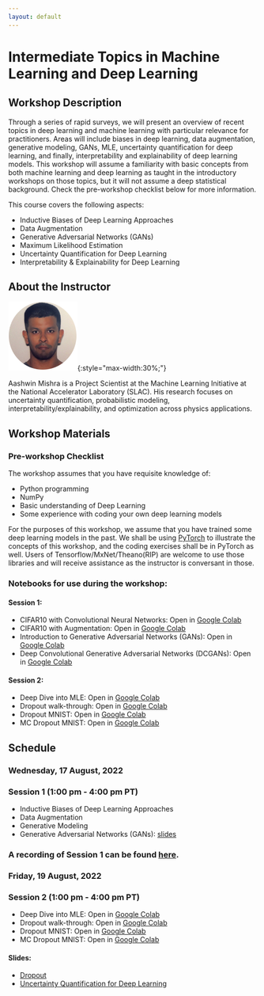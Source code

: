 ```yaml
---
layout: default
---
```


# Intermediate Topics in Machine Learning and Deep Learning
## Workshop Description
Through a series of rapid surveys, we will present an overview of recent topics in deep learning and machine learning with particular relevance for practitioners. Areas will include biases in deep learning, data augmentation, generative modeling, GANs, MLE, uncertainty quantification for deep learning, and finally, interpretability and explainability of deep learning models. This workshop will assume a familiarity with basic concepts from both machine learning and deep learning as taught in the introductory workshops on those topics, but it will not assume a deep statistical background. Check the pre-workshop checklist below for more information.

This course covers the following aspects:
  * Inductive Biases of Deep Learning Approaches
  * Data Augmentation
  * Generative Adversarial Networks (GANs)
  * Maximum Likelihood Estimation
  * Uncertainty Quantification for Deep Learning
  * Interpretability & Explainability for Deep Learning
  

## About the Instructor
  
![Aashwin Mishra](/assets/img/Aashwin_Mishra_pic.png){:style="max-width:30%;"}

Aashwin Mishra is a Project Scientist at the Machine Learning Initiative at the National Accelerator Laboratory (SLAC). His research focuses on uncertainty quantification, probabilistic modeling, interpretability/explainability, and optimization across physics applications.

## Workshop Materials

### Pre-workshop Checklist
The workshop assumes that you have requisite knowledge of: 
  * Python programming 
  * NumPy
  * Basic understanding of Deep Learning
  * Some experience with coding your own deep learning models

For the purposes of this workshop, we assume that you have trained some deep learning models in the past. We shall be using [PyTorch](https://pytorch.org/docs/stable/index.html) to illustrate the concepts of this workshop, and the coding exercises shall be in PyTorch as well. Users of Tensorflow/MxNet/Theano(RIP) are welcome to use those libraries and will receive assistance as the instructor is conversant in those.

### Notebooks for use during the workshop:
#### Session 1:
  - CIFAR10 with Convolutional Neural Networks: Open in [Google Colab](https://colab.research.google.com/drive/153nTZtmHENNTx-XLWw3kl41Shd-ZvXVJ?usp=sharing)
  - CIFAR10 with Augmentation: Open in [Google Colab](https://colab.research.google.com/drive/1Ug0STBPfwc0Q7YSBasliIJCC38y9pOVm?usp=sharing)
  - Introduction to Generative Adversarial Networks (GANs): Open in [Google Colab](https://colab.research.google.com/drive/1cGtOR7EkISxIGKmSGlEpB27QOhgruUsf?usp=sharing)
  - Deep Convolutional Generative Adversarial Networks (DCGANs): Open in [Google Colab](https://colab.research.google.com/drive/1kEAXtWU1sHapxILLRN0djEVG8KkE4cH2?usp=sharing)

#### Session 2:
  - Deep Dive into MLE: Open in [Google Colab](https://colab.research.google.com/drive/1tIMtPVh-7wFNi78NZZw1XicDq0sniPfZ?usp=sharing)
  - Dropout walk-through: Open in [Google Colab](https://colab.research.google.com/drive/1eS16GQvPih8KJCvVW6KIlA7mjNCKnWUZ?usp=sharing)
  - Dropout MNIST: Open in [Google Colab](https://colab.research.google.com/drive/1uOwPXoUY8YDZU41p-Pc3GuDu0k9hz5Rm?usp=sharing)
  - MC Dropout MNIST: Open in [Google Colab](https://colab.research.google.com/drive/1O92qsXZBcoKDtq0mAK8XBEzgsEAETVlY?usp=sharing)

## Schedule

### Wednesday, 17 August, 2022
### Session 1 (1:00 pm - 4:00 pm PT)
  - Inductive Biases of Deep Learning Approaches
  - Data Augmentation
  - Generative Modeling
  - Generative Adversarial Networks (GANs): [slides](assets/slides/GAN%20Training.pdf)

### A recording of Session 1 can be found [here](https://stanford.zoom.us/rec/share/TTmmd-hZZP7GoQfFS8uXI-IWlHfi1Uv3jIn3WUIv8EbRBDnC0Kmr_FH_LgqHOVqK.opSDOqkiosBs9rYQ?startTime=1660765540000).

### Friday, 19 August, 2022
### Session 2 (1:00 pm - 4:00 pm PT)
  - Deep Dive into MLE: Open in [Google Colab](https://colab.research.google.com/drive/1tIMtPVh-7wFNi78NZZw1XicDq0sniPfZ?usp=sharing)
  - Dropout walk-through: Open in [Google Colab](https://colab.research.google.com/drive/1eS16GQvPih8KJCvVW6KIlA7mjNCKnWUZ?usp=sharing)
  - Dropout MNIST: Open in [Google Colab](https://colab.research.google.com/drive/1uOwPXoUY8YDZU41p-Pc3GuDu0k9hz5Rm?usp=sharing)
  - MC Dropout MNIST: Open in [Google Colab](https://colab.research.google.com/drive/1O92qsXZBcoKDtq0mAK8XBEzgsEAETVlY?usp=sharing)

#### Slides:
  - [Dropout](assets/slides/Dropout.pdf)
  - [Uncertainty Quantification for Deep Learning](assets/slides/UQForDeepLearning.pdf)
